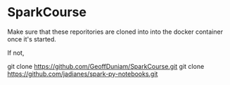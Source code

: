 # SparkCourse

Make sure that these reporitories are cloned into into the docker container once it's started.

If not, 

git clone https://github.com/GeoffDuniam/SparkCourse.git
git clone https://github.com/jadianes/spark-py-notebooks.git
